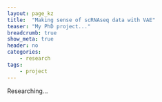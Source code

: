 ```yaml
---
layout: page_kz
title:  "Making sense of scRNAseq data with VAE"
teaser: "My PhD project..."
breadcrumb: true
show_meta: true
header: no
categories:
    - research
tags:
    - project
---
```


Researching...